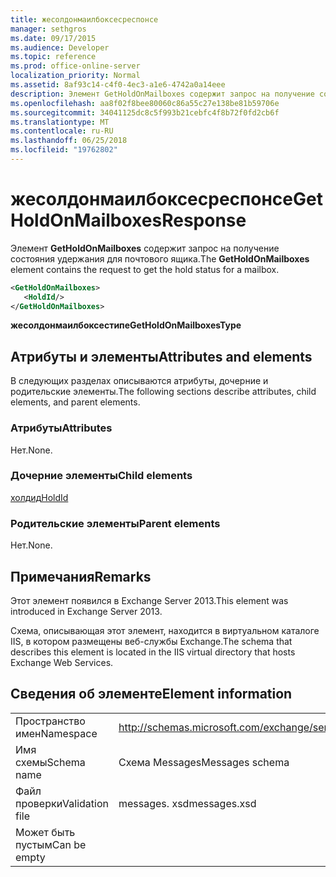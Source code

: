 ```yaml
---
title: жесолдонмаилбоксесреспонсе
manager: sethgros
ms.date: 09/17/2015
ms.audience: Developer
ms.topic: reference
ms.prod: office-online-server
localization_priority: Normal
ms.assetid: 8af93c14-c4f0-4ec3-a1e6-4742a0a14eee
description: Элемент GetHoldOnMailboxes содержит запрос на получение состояния удержания для почтового ящика.
ms.openlocfilehash: aa8f02f8bee80060c86a55c27e138be81b59706e
ms.sourcegitcommit: 34041125dc8c5f993b21cebfc4f8b72f0fd2cb6f
ms.translationtype: MT
ms.contentlocale: ru-RU
ms.lasthandoff: 06/25/2018
ms.locfileid: "19762802"
---
```

# <a name="getholdonmailboxesresponse"></a><span data-ttu-id="55954-103">жесолдонмаилбоксесреспонсе</span><span class="sxs-lookup"><span data-stu-id="55954-103">GetHoldOnMailboxesResponse</span></span>

<span data-ttu-id="55954-104">Элемент **GetHoldOnMailboxes** содержит запрос на получение состояния удержания для почтового ящика.</span><span class="sxs-lookup"><span data-stu-id="55954-104">The **GetHoldOnMailboxes** element contains the request to get the hold status for a mailbox.</span></span> 
  
```XML
<GetHoldOnMailboxes>
   <HoldId/>
</GetHoldOnMailboxes>
```

 <span data-ttu-id="55954-105">**жесолдонмаилбоксестипе**</span><span class="sxs-lookup"><span data-stu-id="55954-105">**GetHoldOnMailboxesType**</span></span>
## <a name="attributes-and-elements"></a><span data-ttu-id="55954-106">Атрибуты и элементы</span><span class="sxs-lookup"><span data-stu-id="55954-106">Attributes and elements</span></span>

<span data-ttu-id="55954-107">В следующих разделах описываются атрибуты, дочерние и родительские элементы.</span><span class="sxs-lookup"><span data-stu-id="55954-107">The following sections describe attributes, child elements, and parent elements.</span></span>
  
### <a name="attributes"></a><span data-ttu-id="55954-108">Атрибуты</span><span class="sxs-lookup"><span data-stu-id="55954-108">Attributes</span></span>

<span data-ttu-id="55954-109">Нет.</span><span class="sxs-lookup"><span data-stu-id="55954-109">None.</span></span>
  
### <a name="child-elements"></a><span data-ttu-id="55954-110">Дочерние элементы</span><span class="sxs-lookup"><span data-stu-id="55954-110">Child elements</span></span>

[<span data-ttu-id="55954-111">холдид</span><span class="sxs-lookup"><span data-stu-id="55954-111">HoldId</span></span>](holdid.md)
  
### <a name="parent-elements"></a><span data-ttu-id="55954-112">Родительские элементы</span><span class="sxs-lookup"><span data-stu-id="55954-112">Parent elements</span></span>

<span data-ttu-id="55954-113">Нет.</span><span class="sxs-lookup"><span data-stu-id="55954-113">None.</span></span>
  
## <a name="remarks"></a><span data-ttu-id="55954-114">Примечания</span><span class="sxs-lookup"><span data-stu-id="55954-114">Remarks</span></span>

<span data-ttu-id="55954-115">Этот элемент появился в Exchange Server 2013.</span><span class="sxs-lookup"><span data-stu-id="55954-115">This element was introduced in Exchange Server 2013.</span></span>
  
<span data-ttu-id="55954-116">Схема, описывающая этот элемент, находится в виртуальном каталоге IIS, в котором размещены веб-службы Exchange.</span><span class="sxs-lookup"><span data-stu-id="55954-116">The schema that describes this element is located in the IIS virtual directory that hosts Exchange Web Services.</span></span>
  
## <a name="element-information"></a><span data-ttu-id="55954-117">Сведения об элементе</span><span class="sxs-lookup"><span data-stu-id="55954-117">Element information</span></span>

|||
|:-----|:-----|
|<span data-ttu-id="55954-118">Пространство имен</span><span class="sxs-lookup"><span data-stu-id="55954-118">Namespace</span></span>  <br/> |http://schemas.microsoft.com/exchange/services/2006/messages  <br/> |
|<span data-ttu-id="55954-119">Имя схемы</span><span class="sxs-lookup"><span data-stu-id="55954-119">Schema name</span></span>  <br/> |<span data-ttu-id="55954-120">Схема Messages</span><span class="sxs-lookup"><span data-stu-id="55954-120">Messages schema</span></span>  <br/> |
|<span data-ttu-id="55954-121">Файл проверки</span><span class="sxs-lookup"><span data-stu-id="55954-121">Validation file</span></span>  <br/> |<span data-ttu-id="55954-122">messages. xsd</span><span class="sxs-lookup"><span data-stu-id="55954-122">messages.xsd</span></span>  <br/> |
|<span data-ttu-id="55954-123">Может быть пустым</span><span class="sxs-lookup"><span data-stu-id="55954-123">Can be empty</span></span>  <br/> ||
   

